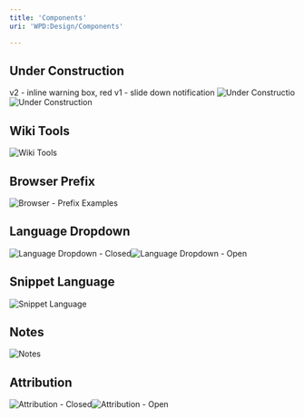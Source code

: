 ```yaml
---
title: 'Components'
uri: 'WPD:Design/Components'

---
```

## Under Construction

v2 - inline warning box, red v1 - slide down notification ![Under Constructio](//static.webplatform.org/f/f3/under-construction2.png)![Under Construction](//static.webplatform.org/c/c4/under-construction.png)

## Wiki Tools

 ![Wiki Tools](//static.webplatform.org/b/b7/wikitools.png)

## Browser Prefix

![Browser - Prefix Examples](//static.webplatform.org/6/6f/prefix.png)

## Language Dropdown

 ![Language Dropdown - Closed](//static.webplatform.org/7/7a/language.png)![Language Dropdown - Open](//static.webplatform.org/5/5f/language2.png)

## Snippet Language

 ![Snippet Language](//static.webplatform.org/6/6e/code_language.png)

## Notes

 ![Notes](//static.webplatform.org/6/6e/notes.png)

## Attribution

 ![Attribution - Closed](//static.webplatform.org/3/30/attribution1.png)![Attribution - Open](//static.webplatform.org/8/87/attribution2.png)
